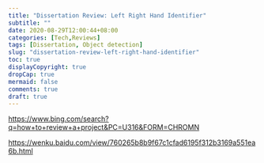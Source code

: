 ```yaml
---
title: "Dissertation Review: Left Right Hand Identifier"
subtitle: ""
date: 2020-08-29T12:00:44+08:00
categories: [Tech,Reviews]
tags: [Dissertation, Object detection]
slug: "dissertation-review-left-right-hand-identifier"
toc: true
displayCopyright: true
dropCap: true
mermaid: false
comments: true
draft: true
---
```




<!--more-->

https://www.bing.com/search?q=how+to+review+a+project&PC=U316&FORM=CHROMN

https://wenku.baidu.com/view/760265b8b9f67c1cfad6195f312b3169a551ea6b.html